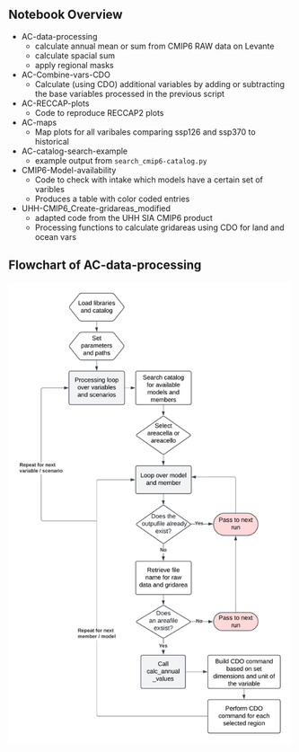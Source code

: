 ## Notebook Overview
- AC-data-processing
  - calculate annual mean or sum from CMIP6 RAW data on Levante
  - calculate spacial sum
  - apply regional masks
- AC-Combine-vars-CDO
  - Calculate (using CDO) additional variables by adding or subtracting the base variables processed in the previous script
- AC-RECCAP-plots
  - Code to reproduce RECCAP2 plots
- AC-maps
  - Map plots for all varibales comparing ssp126 and ssp370 to historical
- AC-catalog-search-example
  - example output from ```search_cmip6-catalog.py```
- CMIP6-Model-availability
  - Code to check with intake which models have a certain set of varibles
  - Produces a table with color coded entries
- UHH-CMIP6_Create-gridareas_modified
  - adapted code from the UHH SIA CMIP6 product
  - Processing functions to calculate gridareas using CDO for land and ocean vars

## Flowchart of AC-data-processing
![Flowchart](https://github.com/QuentinRauschenbach/ArcticCarbon/blob/master/code/Flowchart.png)
